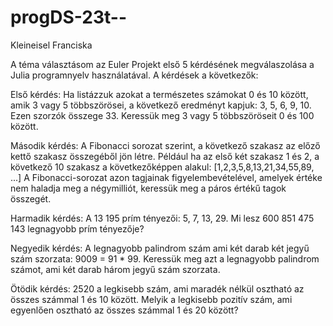 # progDS-23t--
Kleineisel Franciska

A téma választásom az Euler Projekt első 5 kérdésének megválaszolása a Julia programnyelv használatával.
A kérdések a következők:

Első kérdés:
Ha listázzuk azokat a természetes számokat 0 és 10 között, amik 3 vagy 5 többszörösei, a következő eredményt kapjuk: 3, 5, 6, 9, 10.
Ezen szorzók összege 33.
Keressük meg 3 vagy 5 többszöröseit 0 és 100 között.

Második kérdés:
A Fibonacci sorozat szerint, a következő szakasz az előző kettő szakasz összegéből jön létre.
Például ha az első két szakasz 1 és 2, a következő 10 szakasz a következőképpen alakul:
[1,2,3,5,8,13,21,34,55,89, ...]
A Fibonacci-sorozat azon tagjainak figyelembevételével, amelyek értéke nem haladja meg a négymilliót, keressük meg a páros értékű tagok összegét.

Harmadik kérdés:
A 13 195 prím tényezői: 5, 7, 13, 29.
Mi lesz 600 851 475 143 legnagyobb prím tényezője?

Negyedik kérdés:
A legnagyobb palindrom szám ami két darab két jegyű szám szorzata: 9009 = 91 * 99.
Keressük meg azt a legnagyobb palindrom számot, ami két darab három jegyű szám szorzata.

Ötödik kérdés:
2520 a legkisebb szám, ami maradék nélkül osztható az összes számmal 1 és 10 között.
Melyik a legkisebb pozitív szám, ami egyenlően osztható az összes számmal 1 és 20 között?
